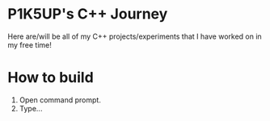 # P1K5UP's C++ Journey

Here are/will be all of my C++ projects/experiments that I have worked on in my free time!

# How to build
1. Open command prompt.
2. Type... 
